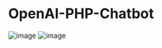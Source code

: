 # OpenAI-PHP-Chatbot

![image](https://github.com/SaItiplouf/OpenAI-PHP-Chatbot/assets/120452681/9784f315-d923-4431-9094-31da788eb817)
![image](https://github.com/SaItiplouf/OpenAI-PHP-Chatbot/assets/120452681/a704c882-7a35-4eb7-bec5-a885ea8b5b45)
